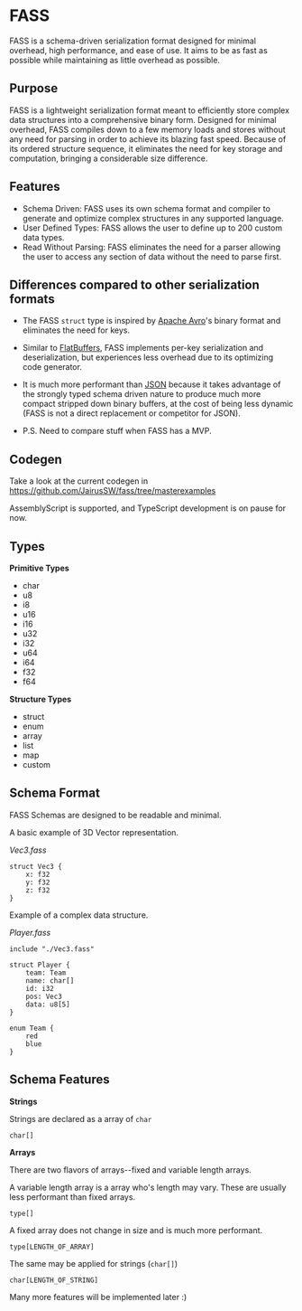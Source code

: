 # FASS

FASS is a schema-driven serialization format designed for minimal overhead, high performance, and ease of use. It aims to be as fast as possible while maintaining as little overhead as possible.

## Purpose

FASS is a lightweight serialization format meant to efficiently store complex data structures into a comprehensive binary form. Designed for minimal overhead, FASS compiles down to a few memory loads and stores without any need for parsing in order to achieve its blazing fast speed. Because of its ordered structure sequence, it eliminates the need for key storage and computation, bringing a considerable size difference.

## Features
- Schema Driven: FASS uses its own schema format and compiler to generate and optimize complex structures in any supported language.
- User Defined Types: FASS allows the user to define up to 200 custom data types.
- Read Without Parsing: FASS eliminates the need for a parser allowing the user to access any section of data without the need to parse first.

## Differences compared to other serialization formats

- The FASS `struct` type is inspired by [Apache Avro](https://avro.apache.org/)'s binary format and eliminates the need for keys.
- Similar to [FlatBuffers](https://github.com/google/flatbuffers), FASS implements per-key serialization and deserialization, but experiences less overhead due to its optimizing code generator.
- It is much more performant than [JSON](https://www.json.org/json-en.html) because it takes advantage of the strongly typed schema driven nature to produce much more compact stripped down binary buffers, at the cost of being less dynamic (FASS is not a direct replacement or competitor for JSON).
  
- P.S. Need to compare stuff when FASS has a MVP.

## Codegen

Take a look at the current codegen in https://github.com/JairusSW/fass/tree/masterexamples

AssemblyScript is supported, and TypeScript development is on pause for now.
## Types

**Primitive Types**
- char
- u8
- i8
- u16
- i16
- u32
- i32
- u64
- i64
- f32
- f64

**Structure Types**
- struct
- enum
- array
- list
- map
- custom

## Schema Format

FASS Schemas are designed to be readable and minimal.

A basic example of 3D Vector representation.

*Vec3.fass*

```
struct Vec3 {
    x: f32
    y: f32
    z: f32
}
```

Example of a complex data structure.

*Player.fass*

```
include "./Vec3.fass"

struct Player {
    team: Team
    name: char[]
    id: i32
    pos: Vec3
    data: u8[5]
}

enum Team {
    red
    blue
}
```

## Schema Features

**Strings**

Strings are declared as a array of `char`

`char[]`

**Arrays**

There are two flavors of arrays--fixed and variable length arrays.

A variable length array is a array who's length may vary. These are usually less performant than fixed arrays.

`type[]`

A fixed array does not change in size and is much more performant.

`type[LENGTH_OF_ARRAY]`

The same may be applied for strings (`char[]`)

`char[LENGTH_OF_STRING]`

Many more features will be implemented later :)
